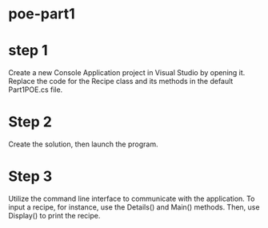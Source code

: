 # poe-part1
# step 1
Create a new Console Application project in Visual Studio by opening it. Replace the code for the Recipe class and its methods in the default Part1POE.cs file.
# Step 2
Create the solution, then launch the program.
# Step 3
Utilize the command line interface to communicate with the application. To input a recipe, for instance, use the Details() and Main() methods. Then, use Display() to print the recipe.
